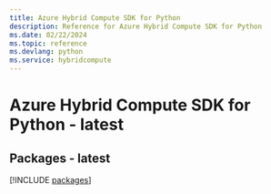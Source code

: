 ```yaml
---
title: Azure Hybrid Compute SDK for Python
description: Reference for Azure Hybrid Compute SDK for Python
ms.date: 02/22/2024
ms.topic: reference
ms.devlang: python
ms.service: hybridcompute
---
```

# Azure Hybrid Compute SDK for Python - latest
## Packages - latest
[!INCLUDE [packages](hybrid-compute-index.md)]